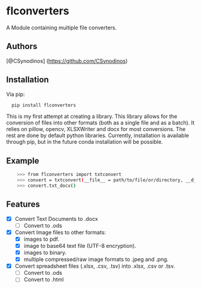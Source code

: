 # flconverters
A Module containing multiple file converters.

## Authors
[@CSynodinos] (https://github.com/CSynodinos)

## Installation

Via pip:

```bash
  pip install flconverters
```

This is my first attempt at creating a library. This library allows for the conversion of files into other formats (both as a single file and as a batch).
It relies on pillow, opencv, XLSXWriter and docx for most conversions. The rest are done by default python libraries. Currently, installation is available through pip, but in the future conda installation will be possible.

## Example
```bash
    >>> from flconverters import txtconvert
    >>> convert = txtconvert(__file__ = path/to/file/or/directory, __d__ = path/to/output/directory)
    >>> convert.txt_docx()
```

## Features

- [x] Convert Text Documents to .docx
    - [ ] Convert to .ods

- [x] Convert Image files to other formats:
    - [x] images to pdf.
    - [x] image to base64 text file (UTF-8 encryption).
    - [x] images to binary.
    - [x] multiple compressed/raw image formats to .jpeg and .png.

- [x] Convert spreadsheet files (.xlsx, .csv, .tsv) into .xlsx, .csv or .tsv.
	- [ ] Convert to .ods
    - [ ] Convert to .html